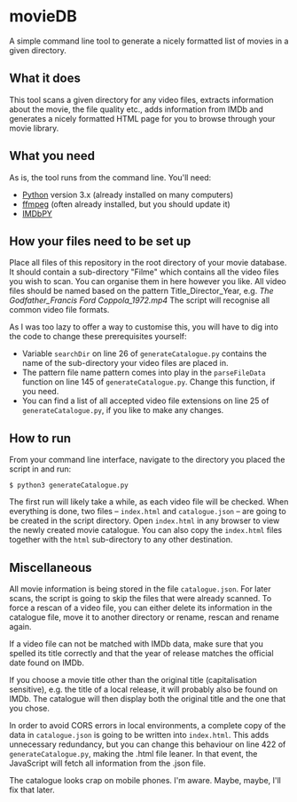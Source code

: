 # movieDB
A simple command line tool to generate a nicely formatted list of movies in a given directory.


## What it does

This tool scans a given directory for any video files, extracts information about the movie, the file quality etc., adds information from IMDb and generates a nicely formatted HTML page for you to browse through your movie library.

## What you need

As is, the tool runs from the command line. You'll need:

* [Python](https://www.python.org/download/releases/3.0/) version 3.x (already installed on many computers)
* [ffmpeg](https://ffmpeg.org/) (often already installed, but you should update it)
* [IMDbPY](https://imdbpy.github.io/)

## How your files need to be set up

Place all files of this repository in the root directory of your movie database. It should contain a sub-directory "Filme" which contains all the video files you wish to scan. You can organise them in here however you like.
All video files should be named based on the pattern Title_Director_Year, e.g. *The Godfather_Francis Ford Coppola_1972.mp4*
The script will recognise all common video file formats.

As I was too lazy to offer a way to customise this, you will have to dig into the code to change these prerequisites yourself:
* Variable `searchDir` on line 26 of `generateCatalogue.py` contains the name of the sub-directory your video files are placed in.
* The pattern file name pattern comes into play in the `parseFileData` function on line 145 of `generateCatalogue.py`. Change this function, if you need.
* You can find a list of all accepted video file extensions on line 25 of `generateCatalogue.py`, if you like to make any changes.

## How to run

From your command line interface, navigate to the directory you placed the script in and run:

```$ python3 generateCatalogue.py```

The first run will likely take a while, as each video file will be checked. When everything is done, two files – `index.html` and `catalogue.json` – are going to be created in the script directory. Open `index.html` in any browser to view the newly created movie catalogue.
You can also copy the `index.html` files together with the `html` sub-directory to any other destination.

## Miscellaneous

All movie information is being stored in the file `catalogue.json`. For later scans, the script is going to skip the files that were already scanned. To force a rescan of a video file, you can either delete its information in the catalogue file, move it to another directory or rename, rescan and rename again.

If a video file can not be matched with IMDb data, make sure that you spelled its title correctly and that the year of release matches the official date found on IMDb.

If you choose a movie title other than the original title (capitalisation sensitive), e.g. the title of a local release, it will probably also be found on IMDb. The catalogue will then display both the original title and the one that you chose.

In order to avoid CORS errors in local environments, a complete copy of the data in `catalogue.json` is going to be written into `index.html`. This adds unnecessary redundancy, but you can change this behaviour on line 422 of `generateCatalogue.py`, making the .html file leaner. In that event, the JavaScript will fetch all information from the .json file.

The catalogue looks crap on mobile phones. I'm aware. Maybe, maybe, I'll fix that later.
